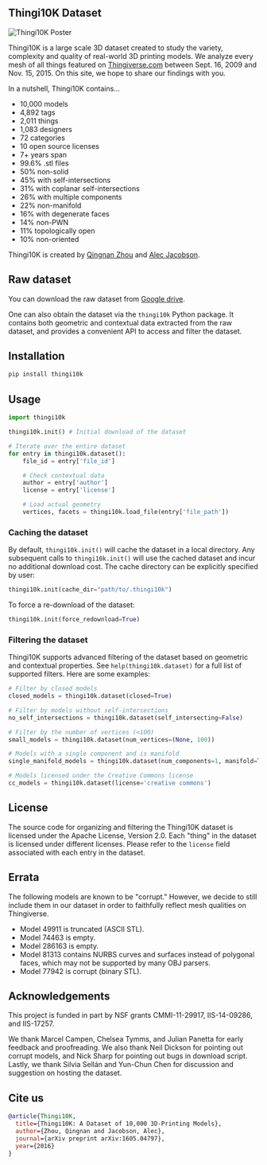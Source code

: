 ## Thingi10K Dataset

![Thingi10K Poster](https://user-images.githubusercontent.com/3606672/65047743-fa269180-d930-11e9-8013-134764b150c1.png)

Thingi10K is a large scale 3D dataset created to study the variety, complexity and quality of
real-world 3D printing models. We analyze every mesh of all things featured on
[Thingiverse.com](https://www.thingiverse.com/)
between Sept. 16, 2009 and Nov. 15, 2015. On this site, we hope to share our findings with you.

In a nutshell, Thingi10K contains...

* 10,000 models
* 4,892 tags
* 2,011 things
* 1,083 designers
* 72 categories
* 10 open source licenses
* 7+ years span
* 99.6% .stl files
* 50% non-solid
* 45% with self-intersections
* 31% with coplanar self-intersections
* 26% with multiple components
* 22% non-manifold
* 16% with degenerate faces
* 14% non-PWN
* 11% topologically open
* 10% non-oriented

Thingi10K is created by [Qingnan Zhou](https://research.adobe.com/person/qingnan-zhou/) and [Alec
Jacobson](http://www.cs.toronto.edu/~jacobson/).

## Raw dataset

You can download the raw dataset from [Google drive](https://drive.google.com/file/d/0B4_KyPW4T9oGaktsb0ZLLWdxZXM/view?usp=drive_link&resourcekey=0-JwliN4T7sHkaNVUo2g4_ZQ).

One can also obtain the dataset via the `thingi10k` Python package. It contains both geometric and
contextual data extracted from the raw dataset, and provides a convenient API to access and filter
the dataset.

## Installation

```sh
pip install thingi10k
```

## Usage

```py
import thingi10k

thingi10k.init() # Initial download of the dataset

# Iterate over the entire dataset
for entry in thingi10k.dataset():
    file_id = entry['file_id']

    # Check contextual data
    author = entry['author']
    license = entry['license']

    # Load actual geometry
    vertices, facets = thingi10k.load_file(entry['file_path'])
```

### Caching the dataset

By default, `thingi10k.init()` will cache the dataset in a local directory.
Any subsequent calls to `thingi10k.init()` will use the cached dataset and incur no additional
download cost.
The cache directory can be explicitly specified by user:

```py
thingi10k.init(cache_dir="path/to/.thingi10k")
```

To force a re-download of the dataset:

```py
thingi10k.init(force_redownload=True)
```

### Filtering the dataset

Thingi10K supports advanced filtering of the dataset based on geometric and contextual properties.
See `help(thingi10k.dataset)` for a full list of supported filters. Here are some examples:

```py
# Filter by closed models
closed_models = thingi10k.dataset(closed=True)

# Filter by models without self-intersections
no_self_intersections = thingi10k.dataset(self_intersecting=False)

# Filter by the number of vertices (<100)
small_models = thingi10k.dataset(num_vertices=(None, 100))

# Models with a single component and is manifold
single_manifold_models = thingi10k.dataset(num_components=1, manifold=True)

# Models licensed under the Creative Commons license
cc_models = thingi10k.dataset(license='creative commons')
```

## License

The source code for organizing and filtering the Thingi10K dataset is licensed under the Apache License,
Version 2.0. Each "thing" in the dataset is licensed under different licenses. Please refer to the
`license` field associated with each entry in the dataset.

## Errata

The following models are known to be "corrupt." However, we decide to still include them in our dataset in order to faithfully reflect mesh qualities on Thingiverse.

* Model 49911 is truncated (ASCII STL).
* Model 74463 is empty.
* Model 286163 is empty.
* Model 81313 contains NURBS curves and surfaces instead of polygonal faces, which may not be supported by many OBJ parsers.
* Model 77942 is corrupt (binary STL).

## Acknowledgements

This project is funded in part by NSF grants CMMI-11-29917, IIS-14-09286, and IIS-17257.

We thank Marcel Campen, Chelsea Tymms, and Julian Panetta for early feedback and proofreading.
We also thank Neil Dickson for pointing out corrupt models, and Nick Sharp for pointing out bugs in download script.
Lastly, we thank Silvia Sellán and Yun-Chun Chen for discussion and suggestion on hosting the dataset.

## Cite us

```bibtex
@article{Thingi10K,
  title={Thingi10K: A Dataset of 10,000 3D-Printing Models},
  author={Zhou, Qingnan and Jacobson, Alec},
  journal={arXiv preprint arXiv:1605.04797},
  year={2016}
}
```
